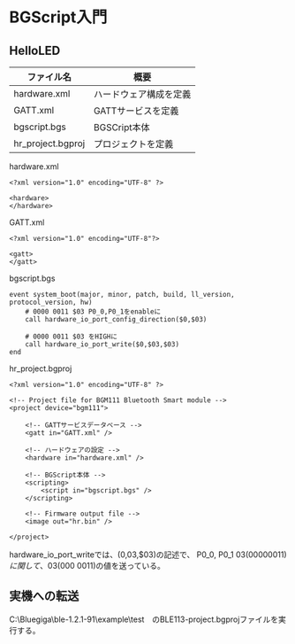# BGScript入門

## HelloLED

| ファイル名 | 概要　 |
| -- | -- |
| hardware.xml | ハードウェア構成を定義 |
| GATT.xml | GATTサービスを定義 |
| bgscript.bgs | BGSCript本体 |
| hr_project.bgproj | プロジェクトを定義


hardware.xml
```
<?xml version="1.0" encoding="UTF-8" ?>

<hardware>
</hardware>
```

GATT.xml
```
<?xml version="1.0" encoding="UTF-8"?>

<gatt>
</gatt>
```

bgscript.bgs
```
event system_boot(major, minor, patch, build, ll_version, protocol_version, hw)
    # 0000 0011 $03 P0_0,P0_1をenableに
    call hardware_io_port_config_direction($0,$03)
    
    # 0000 0011 $03 をHIGHに
    call hardware_io_port_write($0,$03,$03)
end
```

hr_project.bgproj
```
<?xml version="1.0" encoding="UTF-8" ?>

<!-- Project file for BGM111 Bluetooth Smart module -->
<project device="bgm111">

	<!-- GATTサービスデータベース -->
	<gatt in="GATT.xml" />
	
	<!-- ハードウェアの設定 -->
    <hardware in="hardware.xml" />
    
	<!-- BGScript本体 -->
	<scripting>
		<script in="bgscript.bgs" />
    </scripting>
	
	<!-- Firmware output file -->
	<image out="hr.bin" />
   
</project>
```


hardware_io_port_writeでは、($0,$03,$03)の記述で、
P0_0, P0_1 $03 (0000 0011)に関して、$03(000 0011)の値を送っている。


## 実機への転送

C:\Bluegiga\ble-1.2.1-91\example\test　のBLE113-project.bgprojファイルを実行する。

[](bgscript003.png)